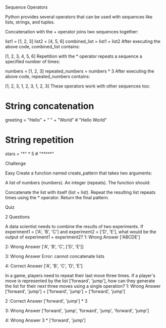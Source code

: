 Sequence Operators

Python provides several operators that can be used with sequences like lists, strings, and tuples.

Concatenation with the + operator joins two sequences together:

list1 = [1, 2, 3]
list2 = [4, 5, 6]
combined_list = list1 + list2
After executing the above code, combined_list contains:

[1, 2, 3, 4, 5, 6]
Repetition with the * operator repeats a sequence a specified number of times:

numbers = [1, 2, 3]
repeated_numbers = numbers * 3
After executing the above code, repeated_numbers contains:

[1, 2, 3, 1, 2, 3, 1, 2, 3]
These operators work with other sequences too:

# String concatenation
greeting = "Hello" + " " + "World"  # "Hello World"

# String repetition
stars = "*" * 5  # "*****"


Challenge

Easy
Create a function named create_pattern that takes two arguments:

A list of numbers (numbers).
An integer (repeats).
The function should:

Concatenate the list with itself (list + list).
Repeat the resulting list repeats times using the * operator.
Return the final pattern.

Quiz

2 Questions

A data scientist needs to combine the results of two experiments. If experiment1 = ['A', 'B', 'C'] and experiment2 = ['D', 'E'], what would be the output of experiment1 + experiment2?
1: Wrong Answer
['ABCDE']

2: Wrong Answer
['A', 'B', 'C', ['D', 'E']]

3: Wrong Answer
Error: cannot concatenate lists

4: Correct Answer
['A', 'B', 'C', 'D', 'E']

In a game, players need to repeat their last move three times. If a player's move is represented by the list ['forward', 'jump'], how can they generate the list for their next three moves using a single operation?
1: Wrong Answer
['forward', 'jump'] + ['forward', 'jump'] + ['forward', 'jump']

2 :Correct Answer 
['forward', 'jump'] * 3

3: Wrong Answer
['forward', 'jump', 'forward', 'jump', 'forward', 'jump']

4: Wrong Answer
3 * ['forward', 'jump']
